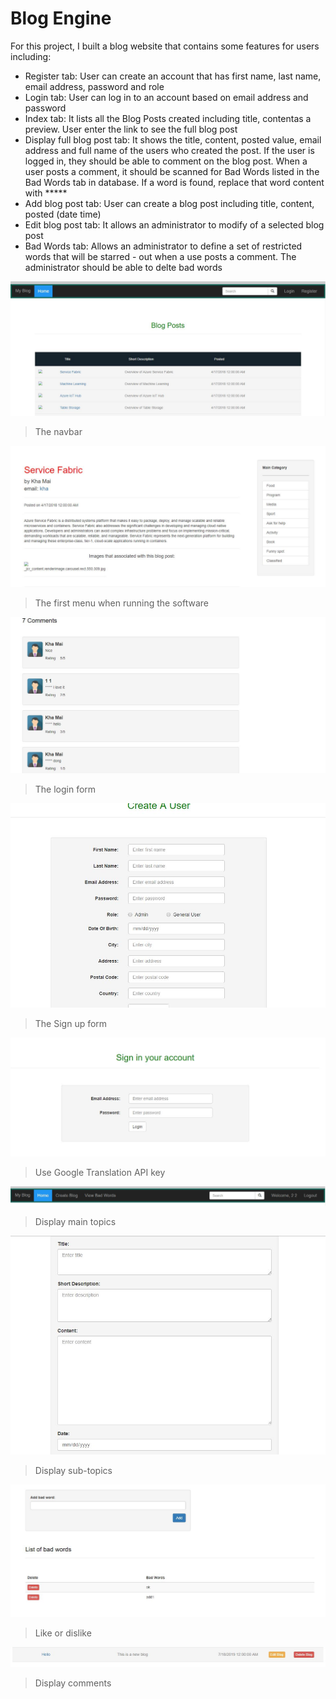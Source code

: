 # Blog Engine
For this project, I built a blog website that contains some features for users including:
* Register tab: User can create an account that has first name, last name, email address, password and role
* Login tab: User can log in to an account based on email address and password
* Index tab: It lists all the Blog Posts created including title, contentas a preview. User enter the link to see the full blog post
* Display full blog post tab: It shows the title, content, posted value, email address and full name of the users who created the post. If the user is logged in, they should be able to comment on the blog post. When a user posts a comment, it should be scanned for Bad Words listed in the Bad Words tab in database. If a word is found, replace that word content with *****
* Add blog post tab: User can create a blog post including title, content, posted (date time)
* Edit blog post tab: It allows an administrator to modify of a selected blog post
* Bad Words tab: Allows an administrator to define a set of restricted words that will be starred - out when a use posts a comment. The administrator should be able to delte bad words

![Navbar](https://raw.githubusercontent.com/mai00015/Blog-Engine/master/src/Assignment2/wwwroot/image/1.JPG)  
>The navbar

![Main Menu](https://raw.githubusercontent.com/mai00015/Blog-Engine/master/src/Assignment2/wwwroot/image/2.JPG)  
>The first menu when running the software 

![Log in](https://raw.githubusercontent.com/mai00015/Blog-Engine/master/src/Assignment2/wwwroot/image/3.JPG)  
>The login form

![Sign up](https://raw.githubusercontent.com/mai00015/Blog-Engine/master/src/Assignment2/wwwroot/image/4.JPG)  
>The Sign up form

![Multilanguage](https://raw.githubusercontent.com/mai00015/Blog-Engine/master/src/Assignment2/wwwroot/image/5.JPG)  
>Use Google Translation API key

![Main topics](https://raw.githubusercontent.com/mai00015/Blog-Engine/master/src/Assignment2/wwwroot/image/6.JPG)  
>Display main topics

![Sub-topic](https://raw.githubusercontent.com/mai00015/Blog-Engine/master/src/Assignment2/wwwroot/image/7.JPG)  
>Display sub-topics

![Rating](https://raw.githubusercontent.com/mai00015/Blog-Engine/master/src/Assignment2/wwwroot/image/8.JPG)  
>Like or dislike

![Comments](https://raw.githubusercontent.com/mai00015/Blog-Engine/master/src/Assignment2/wwwroot/image/9.JPG)  
>Display comments
